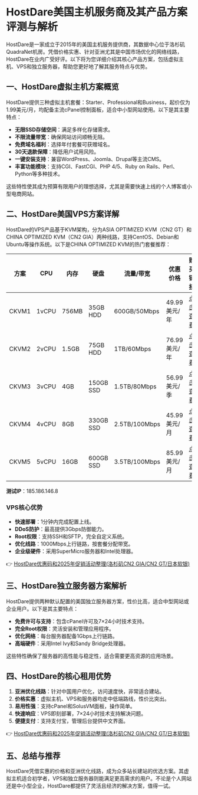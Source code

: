 # HostDare美国主机服务商及其产品方案评测与解析

HostDare是一家成立于2015年的美国主机服务提供商，其数据中心位于洛杉矶QuadraNet机房。凭借价格实惠、针对亚洲尤其是中国市场优化的网络线路，HostDare在业内广受好评。以下将为您详细介绍其核心产品方案，包括虚拟主机、VPS和独立服务器，帮助您更好地了解其服务特点与优势。

## 一、HostDare虚拟主机方案概览

HostDare提供三种虚拟主机套餐：Starter、Professional和Business，起价仅为1.99美元/月，均配备主流cPanel控制面板，适合中小型网站使用。以下是其主要特点：

- **无限SSD存储空间**：满足多样化存储需求。
- **不限流量带宽**：确保网站访问顺畅无阻。
- **免费域名福利**：选择年付套餐可获赠域名。
- **30天退款保障**：降低用户试用风险。
- **一键安装支持**：兼容WordPress、Joomla、Drupal等主流CMS。
- **丰富功能模块**：支持CGI、FastCGI、PHP 4/5、Ruby on Rails、Perl、Python等多种技术。

这些特性使其成为预算有限用户的理想选择，尤其是需要快速上线的个人博客或小型电商网站。

## 二、HostDare美国VPS方案详解

HostDare的VPS产品基于KVM架构，分为ASIA OPTIMIZED KVM（CN2 GT）和CHINA OPTIMIZED KVM（CN2 GIA）两种线路，支持CentOS、Debian和Ubuntu等操作系统。以下是CHINA OPTIMIZED KVM的热门套餐推荐：

| 方案   | CPU    | 内存   | 硬盘      | 流量/带宽    | 优惠价格     | 购买链接                                      |
|--------|--------|--------|-----------|--------------|--------------|----------------------------------------------|
| CKVM1  | 1vCPU  | 756MB  | 35GB HDD  | 600GB/50Mbps | 49.99美元/年 | [点击查看](https://bit.ly/hostdare)         |
| CKVM2  | 2vCPU  | 1.5GB  | 75GB HDD  | 1TB/60Mbps   | 76.99美元/年 | [点击查看](https://bit.ly/hostdare)         |
| CKVM3  | 3vCPU  | 4GB    | 150GB SSD | 1.5TB/80Mbps | 56.99美元/季 | [点击查看](https://bit.ly/hostdare)         |
| CKVM4  | 4vCPU  | 8GB    | 330GB SSD | 2.5TB/100Mbps| 45.99美元/月 | [点击查看](https://bit.ly/hostdare)         |
| CKVM5  | 5vCPU  | 16GB   | 600GB SSD | 3.5TB/100Mbps| 85.99美元/月 | [点击查看](https://bit.ly/hostdare)         |

**测试IP**：185.186.146.8

### VPS核心优势
- **快速部署**：1分钟内完成配置上线。
- **DDoS防护**：最高提供3Gbps防御能力。
- **Root权限**：支持SSH和SFTP，完全自定义系统。
- **优化线路**：1000Mbps上行链路，按套餐分配带宽。
- **企业级硬件**：采用SuperMicro服务器和Intel处理器。

👉 [HostDare优惠码和2025年促销活动整理(洛杉矶CN2 GIA/CN2 GT/日本软银)](https://bit.ly/hostdare)

## 三、HostDare独立服务器方案解析

HostDare提供两种默认配置的美国独立服务器方案，性价比高，适合中型网站或企业用户。以下是其主要特点：

- **免费许可与支持**：包含cPanel许可及7×24小时技术支持。
- **完全Root权限**：灵活安装和管理应用程序。
- **优化网络**：每台服务器配备1Gbps上行链路。
- **高端硬件**：采用Intel Ivy和Sandy Bridge处理器。

这些特性确保了服务器的高性能与稳定性，适合需要更高资源的应用场景。

## 四、HostDare的核心租用优势

1. **亚洲优化线路**：针对中国用户优化，访问速度快，非常适合建站。
2. **价格实惠**：虚拟主机、VPS和服务器均走中低端路线，性价比突出。
3. **易用性强**：支持cPanel和SolusVM面板，操作简单。
4. **快速响应**：VPS即刻部署，7×24小时技术支持解决问题。
5. **便捷支付**：支持支付宝，管理后台提供中文界面。

👉 [HostDare优惠码和2025年促销活动整理(洛杉矶CN2 GIA/CN2 GT/日本软银)](https://bit.ly/hostdare)

## 五、总结与推荐

HostDare凭借实惠的价格和亚洲优化线路，成为众多站长建站的优选方案。其虚拟主机适合初学者，VPS和独立服务器则能满足更高需求的用户。不论是个人网站还是中小型企业，HostDare都提供了灵活且经济的解决方案，值得一试。